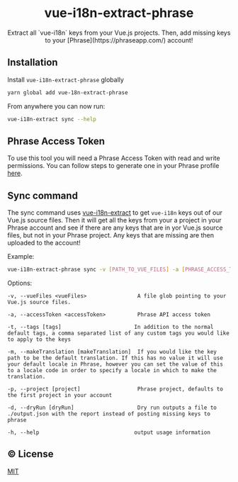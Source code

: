 <h1 align="center">vue-i18n-extract-phrase</h1>

<p align="center">Extract all `vue-i18n` keys from your Vue.js projects. Then, add missing keys to your [Phrase](https://phraseapp.com/) account!</p>

## Installation
Install `vue-i18n-extract-phrase` globally
```sh
yarn global add vue-18n-extract-phrase
```

From anywhere you can now run:
```sh
vue-i18n-extract sync --help
```

## Phrase Access Token

To use this tool you will need a Phrase Access Token with read and write permissions. You can follow steps to generate one in your Phrase profile [here](https://phraseapp.com/settings/oauth_access_tokens).

## Sync command

The sync command uses [vue-i18n-extract](https://github.com/pixari/vue-i18n-extract) to get `vue-i18n` keys out of our Vue.js source files. Then it will get all the keys from your a project in your Phrase account and see if there are any keys that are in yor Vue.js source files, but not in your Phrase project. Any keys that are missing are then uploaded to the account!

Example:
```sh
vue-i18n-extract-phrase sync -v [PATH_TO_VUE_FILES] -a [PHRASE_ACCESS_TOKEN]
```

Options:
```
-v, --vueFiles <vueFiles>                A file glob pointing to your Vue.js source files.

-a, --accessToken <accessToken>          Phrase API access token

-t, --tags [tags]                       In addition to the normal default tags, a comma separated list of any custom tags you would like to apply to the keys

-m, --makeTranslation [makeTranslation]  If you would like the key path to be the default translation. If this has no value it will use your default locale in Phrase, however you can set the value of this to a locale code in order to specify a locale in which to make the translation.

-p, --project [project]                  Phrase project, defaults to the first project in your account

-d, --dryRun [dryRun]                    Dry run outputs a file to ./output.json with the report instead of posting missing keys to phrase

-h, --help                              output usage information
```

## :copyright: License

[MIT](http://opensource.org/licenses/MIT)
